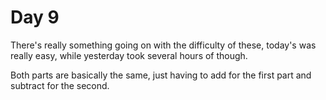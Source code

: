 # Day 9
There's really something going on with the difficulty of these, today's was really easy, while yesterday took several
hours of though. 

Both parts are basically the same, just having to add for the first part and subtract for the second.